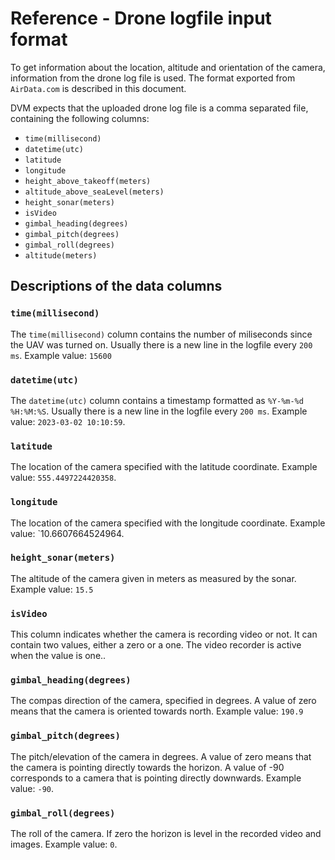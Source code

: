 # Reference - Drone logfile input format
To get information about the location, altitude and orientation of the camera, information from the drone log file is used. The format exported from `AirData.com` is described in this document. 

DVM expects that the uploaded drone log file is a comma separated file, containing the following columns:
- `time(millisecond)`
- `datetime(utc)`
- `latitude`
- `longitude`
- `height_above_takeoff(meters)`
- `altitude_above_seaLevel(meters)`
- `height_sonar(meters)`
- `isVideo`
- `gimbal_heading(degrees)`
- `gimbal_pitch(degrees)`
- `gimbal_roll(degrees)`
- `altitude(meters)`

## Descriptions of the data columns
### `time(millisecond)`
The `time(millisecond)` column contains the number of miliseconds since the UAV was turned on. Usually there is a new line in the logfile every `200 ms`.
Example value: `15600`

### `datetime(utc)`
The `datetime(utc)` column contains a timestamp formatted as `%Y-%m-%d %H:%M:%S`. Usually there is a new line in the logfile every `200 ms`.
Example value: `2023-03-02 10:10:59`.

### `latitude`
The location of the camera specified with the latitude coordinate.
Example value: `555.4497224420358`.

### `longitude`
The location of the camera specified with the longitude coordinate.
Example value: `10.6607664524964.

### `height_sonar(meters)`
The altitude of the camera given in meters as measured by the sonar.
Example value: `15.5`

### `isVideo`
This column indicates whether the camera is recording video or not. It can contain two values, either a zero or a one. The video recorder is active when the value is one..

### `gimbal_heading(degrees)`
The compas direction of the camera, specified in degrees. A value of zero means that the camera is oriented towards north.
Example value: `190.9`

### `gimbal_pitch(degrees)`
The pitch/elevation of the camera in degrees. A value of zero means that the camera is pointing directly towards the horizon. A value of -90 corresponds to a camera that is pointing directly downwards.
Example value: `-90`.

### `gimbal_roll(degrees)`
The roll of the camera. If zero the horizon is level in the recorded video and images.
Example value: `0`.


